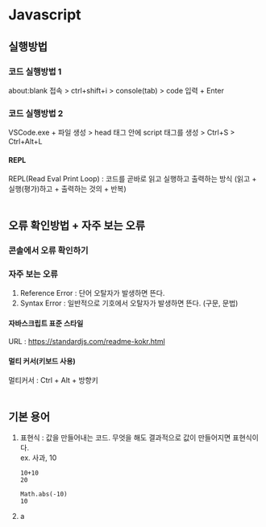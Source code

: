 # Javascript #
## 실행방법 ##
### 코드 실행방법 1 ###
about:blank 접속 > ctrl+shift+i > console(tab) > code 입력 + Enter
<br/>
### 코드 실행방법 2 ###
VSCode.exe + 파일 생성 > head 태그 안에 script 태그를 생성 > Ctrl+S > Ctrl+Alt+L
#### REPL ####
REPL(Read Eval Print Loop) : 코드를 곧바로 읽고 실행하고 출력하는 방식 (읽고 + 실행(평가)하고 + 출력하는 것의 + 반복)
<br/>
<br/>

## 오류 확인방법 + 자주 보는 오류 ##
### 콘솔에서 오류 확인하기 ###
### 자주 보는 오류 ###
1. Reference Error : 단어 오탈자가 발생하면 뜬다.
2. Syntax Error : 일반적으로 기호에서 오탈자가 발생하면 뜬다. (구문, 문법) 

#### 자바스크립트 표준 스타일 ####
URL : https://standardjs.com/readme-kokr.html

#### 멀티 커서(키보드 사용) ####
멀티커서 : Ctrl + Alt + 방향키
<br/>
<br/>

## 기본 용어 ##
1. 표현식 : 값을 만들어내는 코드. 무엇을 해도 결과적으로 값이 만들어지면 표현식이다. <br/>
    ex. 사과, 10
    ```
    10+10
    20
    ```
    ```
    Math.abs(-10)
    10
    ```
2. a
